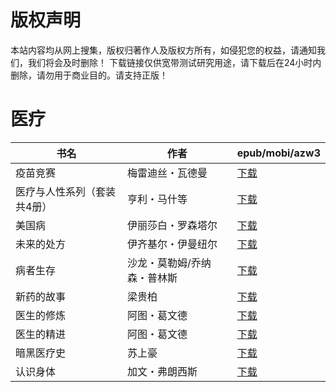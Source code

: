 # 版权声明

本站内容均从网上搜集，版权归著作人及版权方所有，如侵犯您的权益，请通知我们，我们将会及时删除！ 下载链接仅供宽带测试研究用途，请下载后在24小时内删除，请勿用于商业目的。请支持正版！

# 医疗

| 书名 | 作者 | epub/mobi/azw3 |
| --- | --- | --- |
| 疫苗竞赛 | 梅雷迪丝・瓦德曼 | [下载](https://url89.ctfile.com/f/31084289-1375510840-cfbe9d?p=8866) |
| 医疗与人性系列（套装共4册） | 亨利・马什等 | [下载](https://url89.ctfile.com/f/31084289-1357004365-27ce81?p=8866) |
| 美国病 | 伊丽莎白・罗森塔尔 | [下载](https://url89.ctfile.com/f/31084289-1357002316-fd91df?p=8866) |
| 未来的处方 | 伊齐基尔・伊曼纽尔 | [下载](https://url89.ctfile.com/f/31084289-1356986680-45c4da?p=8866) |
| 病者生存 | 沙龙・莫勒姆/乔纳森・普林斯 | [下载](https://url89.ctfile.com/f/31084289-1357040998-261d56?p=8866) |
| 新药的故事 | 梁贵柏 | [下载](https://url89.ctfile.com/f/31084289-1357035895-6b93d3?p=8866) |
| 医生的修炼 | 阿图・葛文德 | [下载](https://url89.ctfile.com/f/31084289-1357024060-80fd78?p=8866) |
| 医生的精进 | 阿图・葛文德 | [下载](https://url89.ctfile.com/f/31084289-1357024054-2abd18?p=8866) |
| 暗黑医疗史 | 苏上豪 | [下载](https://url89.ctfile.com/f/31084289-1357023346-cae348?p=8866) |
| 认识身体 | 加文・弗朗西斯 | [下载](https://url89.ctfile.com/f/31084289-1357020937-585a2a?p=8866) |

